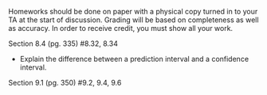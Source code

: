 Homeworks should be done on paper with a physical copy turned in to your TA at the start of discussion. Grading will be based on completeness as well as accuracy. In order to receive credit, you must show all your work.

Section 8.4 (pg. 335) #8.32, 8.34

- Explain the difference between a prediction interval and a confidence interval. 

Section 9.1 (pg. 350) #9.2, 9.4, 9.6

